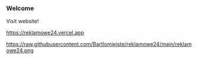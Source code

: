 ### Welcome
Visit website!

https://reklamowe24.vercel.app


https://raw.githubusercontent.com/Bartlomiejste/reklamowe24/main/reklamowe24.png

